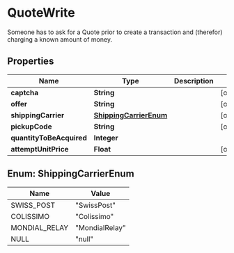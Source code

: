 

# QuoteWrite

Someone has to ask for a Quote prior to create a transaction and (therefor) charging a known amount of money.

## Properties

| Name | Type | Description | Notes |
|------------ | ------------- | ------------- | -------------|
|**captcha** | **String** |  |  [optional] |
|**offer** | **String** |  |  [optional] |
|**shippingCarrier** | [**ShippingCarrierEnum**](#ShippingCarrierEnum) |  |  [optional] |
|**pickupCode** | **String** |  |  [optional] |
|**quantityToBeAcquired** | **Integer** |  |  |
|**attemptUnitPrice** | **Float** |  |  [optional] |



## Enum: ShippingCarrierEnum

| Name | Value |
|---- | -----|
| SWISS_POST | &quot;SwissPost&quot; |
| COLISSIMO | &quot;Colissimo&quot; |
| MONDIAL_RELAY | &quot;MondialRelay&quot; |
| NULL | &quot;null&quot; |



